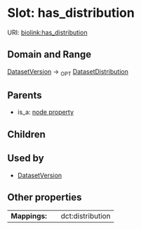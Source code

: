 
# Slot: has_distribution




URI: [biolink:has_distribution](https://w3id.org/biolink/vocab/has_distribution)


## Domain and Range

[DatasetVersion](DatasetVersion.md) ->  <sub>OPT</sub>
 [DatasetDistribution](DatasetDistribution.md)

## Parents

 *  is_a: [node property](node_property.md)

## Children


## Used by

 * [DatasetVersion](DatasetVersion.md)

## Other properties

|  |  |  |
| --- | --- | --- |
| **Mappings:** | | dct:distribution |

